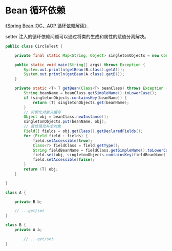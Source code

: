 # Bean 循环依赖

[《Spring Bean IOC、AOP 循环依赖解读》](https://bugstack.cn/md/java/interview/2021-05-05-%E9%9D%A2%E7%BB%8F%E6%89%8B%E5%86%8C%20%C2%B7%20%E7%AC%AC31%E7%AF%87%E3%80%8ASpring%20Bean%20IOC%E3%80%81AOP%20%E5%BE%AA%E7%8E%AF%E4%BE%9D%E8%B5%96%E8%A7%A3%E8%AF%BB%E3%80%8B.html)

setter 注入的循环依赖问题可以通过将类的生成和属性的赋值分离解决。

```java
public class CircleTest {

    private final static Map<String, Object> singletonObjects = new ConcurrentHashMap<>(256);

    public static void main(String[] args) throws Exception {
        System.out.println(getBean(B.class).getA());
        System.out.println(getBean(A.class).getB());
    }

    private static <T> T getBean(Class<T> beanClass) throws Exception {
        String beanName = beanClass.getSimpleName().toLowerCase();
        if (singletonObjects.containsKey(beanName)) {
            return (T) singletonObjects.get(beanName);
        }
        // 实例化对象入缓存
        Object obj = beanClass.newInstance();
        singletonObjects.put(beanName, obj);
        // 属性填充补全对象
        Field[] fields = obj.getClass().getDeclaredFields();
        for (Field field : fields) {
            field.setAccessible(true);
            Class<?> fieldClass = field.getType();
            String fieldBeanName = fieldClass.getSimpleName().toLowerCase();
            field.set(obj, singletonObjects.containsKey(fieldBeanName) ? singletonObjects.get(fieldBeanName) : getBean(fieldClass));
            field.setAccessible(false);
        }
        return (T) obj;
    }

}

class A {

    private B b;

    // ...get/set
}

class B {
    private A a;

		// ...get/set
}
```